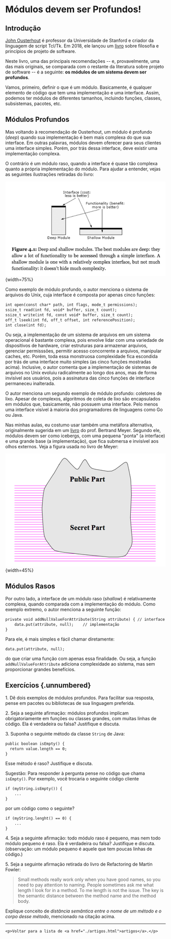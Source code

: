 

# Módulos devem ser Profundos! 

## Introdução 

[John Ousterhout](https://web.stanford.edu/~ouster/cgi-bin/home.php)
é professor da Universidade de Stanford e criador da
linguagem de script Tcl/Tk. Em 2018, ele lançou um 
[livro](https://www.goodreads.com/book/show/39996759-a-philosophy-of-software-design) sobre
filosofia e princípios de projeto de software.

Neste livro, uma das principais recomendações
-- e, provavelmente, uma das mais originais, se comparada
com o restante da literatura sobre projeto de software --
é a seguinte: **os módulos de um sistema devem ser profundos**.

Vamos, primeiro, definir o que é um módulo.
Basicamente, é qualquer elemento de código que tem
uma implementação e uma interface. Assim, podemos ter 
módulos de diferentes tamanhos, incluindo funções, classes,
subsistemas, pacotes, etc.

## Módulos Profundos 

Mas voltando à recomendação de Ousterhout, um módulo é profundo (*deep*) quando sua implementação
é bem mais complexa do que sua interface. Em outras
palavras, módulos devem oferecer para
seus clientes uma interface simples. Porém, por trás
dessa interface, deve existir uma implementação complexa.

O contrário é um módulo raso, quando a interface é quase
tão complexa quanto a própria implementação do módulo.
Para ajudar a entender, 
vejas as seguintes ilustrações retiradas do livro:

![Módulos profundos vs módulos rasos](./figs/deep-modules.png){width=75%}

Como exemplo de módulo profundo, o autor menciona o sistema
de arquivos do Unix, cuja interface é composta por apenas
cinco funções:

```
int open(const char* path, int flags, mode_t permissions);
ssize_t read(int fd, void* buffer, size_t count);
ssize_t write(int fd, const void* buffer, size_t count);
off_t lseek(int fd, off_t offset, int referencePosition);
int close(int fd);
```

Ou seja, a implementação de um sistema de arquivos em um
sistema operacional é bastante complexa, pois envolve lidar
com uma variedade de dispositivos de hardware, criar estruturas para
armazenar arquivos, gerenciar permisssões, permitir acesso
concorrente a arquivos, manipular caches, etc. Porém,
toda essa monstruosa complexidade fica escondida por trás de uma
interface muito simples (as cinco funções mostradas acima).
Inclusive, o autor comenta que a implementação de sistemas
de arquivos no Unix evoluiu radicalmente ao 
longo dos anos, mas de forma invisível aos usuários, pois
a assinatura das cinco funções de interface permaneceu inalterada.

O autor menciona um segundo exemplo de módulo profundo:
coletores de lixo. Apesar de complexos, algoritmos 
de coleta de lixo são encapsulados em módulos que,
basicamente, não possuem uma interface. Pelo menos uma
interface visível à maioria dos programadores de 
linguagens como Go ou Java.

Nas minhas aulas, eu costumo usar também uma 
metáfora alternativa, originalmente sugerida em um
[livro](https://en.wikipedia.org/wiki/Object-Oriented_Software_Construction)
do prof. Bertrand Meyer. Segundo ele, módulos devem ser como icebergs, com uma
pequena "ponta" (a interface) e uma grande base
(a implementação), que fica submersa e invisível
aos olhos externos. Veja a figura usada no livro de
Meyer:

![Módulos devem ser como icebergs](./figs/deep-modules-iceberg.png){width=45%}



## Módulos Rasos

Por outro lado, a interface de um módulo raso (*shallow*)
é relativamente complexa, quando comparada com a implementação
do módulo. Como exemplo extremo, o autor menciona a seguinte
função:

```
private void addNullValueForAttribute(String attribute) { // interface
	data.put(attribute, null);    // implementação
}
```

Para ele, é mais simples e fácil chamar diretamente:

```
data.put(attribute, null);
```

do que criar uma função com apenas essa finalidade. Ou seja, 
a função `addNullValueForAttribute`
adiciona complexidade ao sistema, mas sem proporcionar
grandes benefícios.


## Exercícios {.unnumbered}

1\. Dê dois exemplos de módulos profundos. Para facilitar sua resposta,
pense em pacotes ou bibliotecas de sua linguagem preferida.

2\. Seja a seguinte afirmação: módulos
profundos implicam obrigatoriamente em funções
ou classes grandes, com muitas linhas de código. Ela é 
verdadeira ou falsa? Justifique e discuta.

3\. Suponha o seguinte método da classe `String` de Java:

```
public boolean isEmpty() {
  return value.length == 0;
}
```    

Esse método é raso? Justifique e discuta.

Sugestão: Para responder à pergunta pense no código que chama `isEmpty()`.
Por exemplo, você trocaria o seguinte código cliente

```
if (myString.isEmpty()) {
    ...
}
```

por um código como o seguinte?

```
if (myString.lenght() == 0) {
    ...
}
```

4\. Seja a seguinte afirmação: todo módulo raso é pequeno, mas nem
todo módulo pequeno é raso. Ela é  verdadeira ou falsa? 
Justifique e discuta. (observação: um módulo pequeno é aquele que tem poucas linhas de código.)

5\. Seja a seguinte afirmação retirada do livro de Refactoring de
Martin Fowler:

> Small methods really work only when you have good names, so you need to pay attention to naming. People sometimes ask me what length I look for in a method. To me length is not the issue. The key is the semantic distance between the method name and the method body. 

Explique conceito de *distância semântica entre o nome de um método e o
corpo desse método*, mencionado na citação acima.

* * * 

```{=html}
<p>Voltar para a lista de <a href="./artigos.html">artigos</a>.</p>
```